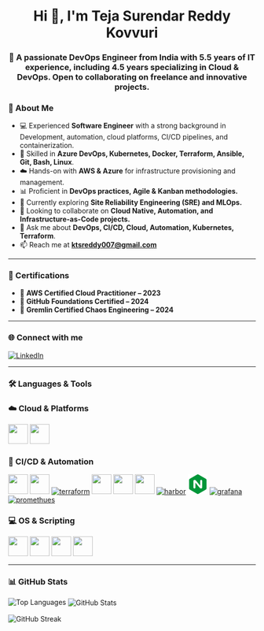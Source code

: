 <h1 align="center">Hi 👋, I'm Teja Surendar Reddy Kovvuri</h1>
<h3 align="center">🚀 A passionate DevOps Engineer from India with 5.5 years of IT experience, including 4.5 years specializing in Cloud & DevOps. Open to collaborating on freelance and innovative projects.</h3>

### 🌟 About Me  
- 💻 Experienced **Software Engineer** with a strong background in Development, automation, cloud platforms, CI/CD pipelines, and containerization.  
- 🔧 Skilled in **Azure DevOps, Kubernetes, Docker, Terraform, Ansible, Git, Bash, Linux**.  
- ☁️ Hands-on with **AWS & Azure** for infrastructure provisioning and management.  
- 📊 Proficient in **DevOps practices, Agile & Kanban methodologies.**
- 🌱 Currently exploring **Site Reliability Engineering (SRE) and MLOps.**  
- 👯 Looking to collaborate on **Cloud Native, Automation, and Infrastructure-as-Code projects.**  
- 💬 Ask me about **DevOps, CI/CD, Cloud, Automation, Kubernetes, Terraform**.  
- 📫 Reach me at **ktsreddy007@gmail.com**  

---

### 📜 Certifications  
- 🏅 **AWS Certified Cloud Practitioner – 2023**
- 🏅 **GitHub Foundations Certified – 2024**  
- 🏅 **Gremlin Certified Chaos Engineering – 2024**  

---

### 🌐 Connect with me  
<p align="left">
<a href="https://www.linkedin.com/in/tejasurendarreddy" target="blank">
  <img align="center" src="https://raw.githubusercontent.com/rahuldkjain/github-profile-readme-generator/master/src/images/icons/Social/linked-in-alt.svg" alt="LinkedIn" height="30" width="40" />
</a>
</p>

---

### 🛠️ Languages & Tools  
### ☁️ Cloud & Platforms  
<p align="left">
  <a href="https://aws.amazon.com" target="_blank"><img src="https://www.vectorlogo.zone/logos/amazon_aws/amazon_aws-icon.svg" width="40" height="40"/></a> 
  <a href="https://azure.microsoft.com" target="_blank"><img src="https://www.vectorlogo.zone/logos/microsoft_azure/microsoft_azure-icon.svg" width="40" height="40"/></a> 
</p>

### 🔧 CI/CD & Automation  
<p align="left">
  <a href="https://kubernetes.io" target="_blank"><img src="https://www.vectorlogo.zone/logos/kubernetes/kubernetes-icon.svg" width="40" height="40"/></a> 
  <a href="https://www.docker.com/" target="_blank"><img src="https://www.vectorlogo.zone/logos/docker/docker-icon.svg" width="40" height="40"/></a> 
  <a target="_blank" rel="noopener noreferrer nofollow" href="https://camo.githubusercontent.com/3e28062d08cad55f2b98c5c6acd3651069f24b85b13ca55958ab044e50516a0c/68747470733a2f2f7777772e766563746f726c6f676f2e7a6f6e652f6c6f676f732f7465727261666f726d696f2f7465727261666f726d696f2d69636f6e2e737667"><img src="https://camo.githubusercontent.com/3e28062d08cad55f2b98c5c6acd3651069f24b85b13ca55958ab044e50516a0c/68747470733a2f2f7777772e766563746f726c6f676f2e7a6f6e652f6c6f676f732f7465727261666f726d696f2f7465727261666f726d696f2d69636f6e2e737667" alt="terraform" title="terraform" width="40" height="40" data-canonical-src="https://www.vectorlogo.zone/logos/terraformio/terraformio-icon.svg" style="max-width: 100%; height: auto; max-height: 40px;"></a>
  <a href="https://www.ansible.com/" target="_blank"><img src="https://www.vectorlogo.zone/logos/ansible/ansible-icon.svg" width="40" height="40"/></a> 
  <a href="https://www.jenkins.io/" target="_blank"><img src="https://www.vectorlogo.zone/logos/jenkins/jenkins-icon.svg" width="40" height="40"/></a> 
  <a href="https://github.com/" target="_blank"><img src="https://www.vectorlogo.zone/logos/github/github-icon.svg" width="40" height="40"/></a> 
  <a target="_blank" rel="noopener noreferrer nofollow" href="https://camo.githubusercontent.com/0a78da01984a5d82d50f1b23c8fe6c4b427c61868f240898d63e871337f4ed6c/68747470733a2f2f7777772e766563746f726c6f676f2e7a6f6e652f6c6f676f732f68656c6d73682f68656c6d73682d69636f6e2e737667"><img src="https://camo.githubusercontent.com/0a78da01984a5d82d50f1b23c8fe6c4b427c61868f240898d63e871337f4ed6c/68747470733a2f2f7777772e766563746f726c6f676f2e7a6f6e652f6c6f676f732f68656c6d73682f68656c6d73682d69636f6e2e737667" alt="harbor" title="harbor" width="40" height="40" data-canonical-src="https://www.vectorlogo.zone/logos/helmsh/helmsh-icon.svg" style="max-width: 100%; height: auto; max-height: 40px;"></a>
  <a target="_blank" rel="noopener noreferrer nofollow" href="https://raw.githubusercontent.com/github/explore/85cceaeeaf993ca35664dc37ea24f9237fbbfc14/topics/nginx/nginx.png"><img src="https://raw.githubusercontent.com/github/explore/85cceaeeaf993ca35664dc37ea24f9237fbbfc14/topics/nginx/nginx.png" alt="nginx" title="nginx" width="40" height="40" style="max-width: 100%; height: auto; max-height: 40px;"></a>
  <a target="_blank" rel="noopener noreferrer nofollow" href="https://camo.githubusercontent.com/23d12e1e0367ceaeda002f8ce1b7b7c312347b3fd02c46d71ca112911f7a45d2/68747470733a2f2f7777772e766563746f726c6f676f2e7a6f6e652f6c6f676f732f67726166616e612f67726166616e612d69636f6e2e737667"><img src="https://camo.githubusercontent.com/23d12e1e0367ceaeda002f8ce1b7b7c312347b3fd02c46d71ca112911f7a45d2/68747470733a2f2f7777772e766563746f726c6f676f2e7a6f6e652f6c6f676f732f67726166616e612f67726166616e612d69636f6e2e737667" alt="grafana" title="grafana" width="40" height="40" data-canonical-src="https://www.vectorlogo.zone/logos/grafana/grafana-icon.svg" style="max-width: 100%; height: auto; max-height: 40px;"></a>
  <a target="_blank" rel="noopener noreferrer nofollow" href="https://camo.githubusercontent.com/64dbaa204ed21a06252b1e2f28d63cb3d2f6f5fd108a45417607f138af5ed698/68747470733a2f2f7777772e766563746f726c6f676f2e7a6f6e652f6c6f676f732f70726f6d657468657573696f2f70726f6d657468657573696f2d69636f6e2e737667"><img src="https://camo.githubusercontent.com/64dbaa204ed21a06252b1e2f28d63cb3d2f6f5fd108a45417607f138af5ed698/68747470733a2f2f7777772e766563746f726c6f676f2e7a6f6e652f6c6f676f732f70726f6d657468657573696f2f70726f6d657468657573696f2d69636f6e2e737667" alt="promethues" title="promethues" width="40" height="40" data-canonical-src="https://www.vectorlogo.zone/logos/prometheusio/prometheusio-icon.svg" style="max-width: 100%; height: auto; max-height: 40px;"></a>
</p>

### 💻 OS & Scripting  
<p align="left">
  <a href="https://www.kernel.org/" target="_blank"><img src="https://www.vectorlogo.zone/logos/linux/linux-icon.svg" width="40" height="40"/></a> 
  <a href="https://www.microsoft.com/en-us/windows-server" target="_blank"><img src="https://www.vectorlogo.zone/logos/microsoft/microsoft-icon.svg" width="40" height="40"/></a> 
  <a href="https://git-scm.com/" target="_blank"><img src="https://www.vectorlogo.zone/logos/git-scm/git-scm-icon.svg" width="40" height="40"/></a> 
  <a href="https://www.gnu.org/software/bash/" target="_blank"><img src="https://www.vectorlogo.zone/logos/gnu_bash/gnu_bash-icon.svg" width="40" height="40"/></a> 
</p>

---

### 📊 GitHub Stats  
<p><img align="left" src="https://github-readme-stats.vercel.app/api/top-langs?username=ktsreddy007&show_icons=true&locale=en&layout=compact" alt="Top Languages" /></p>  

<p>&nbsp;<img align="center" src="https://github-readme-stats.vercel.app/api?username=ktsreddy007&show_icons=true&locale=en" alt="GitHub Stats" /></p>  

<p><img align="center" src="https://github-readme-streak-stats.herokuapp.com/?user=ktsreddy007" alt="GitHub Streak" /></p>  

